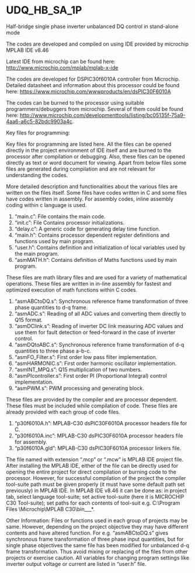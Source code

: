 # UDQ_HB_SA_1P

Half-bridge single phase inverter unbalanced DQ control in stand-alone mode

The codes are developed and compiled on using IDE provided by microchip MPLAB IDE v8.46

Latest IDE from microchip can be found here: http://www.microchip.com/mplab/mplab-x-ide

The codes are developed for DSPIC30f6010A controller from Microchip. Detailed datasheet and information about this processor could be found here: https://www.microchip.com/wwwproducts/en/dsPIC30F6010A

The codes can be burned to the processor using suitable programmers/debuggers from microchip. Several of them could be found here: http://www.microchip.com/developmenttools/listing/bc05135f-75a9-4aa6-a6c5-82bdc9903a4c.

Key files for programming:

Key files for programming are listed here. All the files can be opened directly in the project environment of IDE itself and are burned to the processor after compilation or debugging. Also, these files can be opened directly as text or word document for viewing. Apart from below files some files are generated during compilation and are not relevant for understanding the codes. 

More detailed description and functionalities about the various files are written on the files itself. Some files have codes written in C and some files have codes written in assembly. For assembly codes, inline assembly coding within c language is used.

1.	“main.c”: File contains the main code.
2.	“init.c”: File Contains processor initializations.
3.	“delay.c”: A generic code for generating delay time function.
4.	“main.h”: Contains processor dependent register definitions and functions used by main program.
5.	“user.h”: Contains definition and initialization of local variables used by the main program.
6.	“asmMATH.h”: Contains definition of Maths functions used by main program.

These files are math library files and are used for a variety of mathematical operations. These files are written in in-line assembly for fastest and optimized execution of math functions within C codes.

1.	“asmABCtoDQ.s”: Synchronous reference frame transformation of three phase quantities to d-q frame.
2.	“asmADC.s”: Reading of all ADC values and converting them directly to Q15 format.
3.	“asmDClink.s”: Reading of inverter DC link measuring ADC values and use them for fault detection or feed-forward in the case of inverter control. 
4.	“asmDQtoABC.s”: Synchronous reference frame transformation of d-q quantities to three phase a-b-c.
5.	“asmFO_Filter.s”: First order low pass filter implementation.
6.	“asmHARMONIC.s”: First order harmonic oscillator implementation.
7.	“asmINT_MPQ.s”: Q15 multiplication of two numbers.
8.	“asmPIcontroller.s”: First order PI (Proportional Integral) control implementation. 
9.	“asmPWM.s”: PWM processing and generating block. 

These files are provided by the compiler and are processor dependent. These files must be included while compilation of code. These files are already provided with each group of code files.

1.	“p30f6010A.h”: MPLAB-C30 dsPIC30F6010A processor headers file for C.
2.	“p30f6010A.inc”: MPLAB-C30 dsPIC30F6010A processor headers file for assembly.
3.	“p30f6010A.gld”: MPLAB-C30 dsPIC30F6010A processor linkers file.

The file named with extension “.mcp” or “.mcw” is MPLAB IDE project file. After installing the MPLAB IDE, either of the file can be directly used for opening the entire project for direct compilation or burning code to the processor. However, for successful compilation of the project the compiler tool-suite path must be given properly (it must have some default path set previously) in MPLAB IDE. In MPLAB IDE v8.46 it can be done as: in project tab, select language tool-suite; set active tool-suite (here it is MICROCHIP C30 Tool-suite); set paths for each contents of tool-suit e.g. C:\Program Files \Microchip\MPLAB C30\bin\___*. 

Other Information:  Files or functions used in each group of projects may be same. However, depending on the project objective they may have different contents and have altered function. For e.g. “asmABCtoDQ.s” gives synchronous frame transformation of three phase input quantities, but for single phase objectives the same file has been modified for unbalanced d-q frame transformation. Thus avoid mixing or replacing of the files from other projects or exercise caution. All variables for changing program settings like inverter output voltage or current are listed in “user.h” file. 
